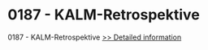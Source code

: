 # 0187 - KALM-Retrospektive
0187 - KALM-Retrospektive
[>> Detailed information](https://secure.shareit.com/shareit/product.html?productid=301008493&affiliateid=200057808)